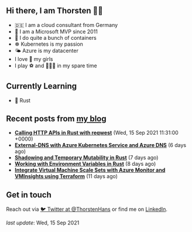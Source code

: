 ## Hi there, I am Thorsten 👋🏼

- 🇩🇪 I am a cloud consultant from Germany
- 🔷 I am a Microsoft MVP since 2011
- 🐳 I do quite a bunch of containers
- ☸️ Kubernetes is my passion
- 🌤 Azure is my datacenter
- I love 💞 my girls
- I play ⚽️ and 🏃🏻‍♂️ in my spare time

## Currently Learning

- 🦀 Rust

## Recent posts from [my blog](https://thorsten-hans.com)

- **[Calling HTTP APIs in Rust with reqwest](https://thorsten-hans.com/calling-http-apis-in-rust-with-reqwest/)** (Wed, 15 Sep 2021 11:31:00 +0000)
- **[External-DNS with Azure Kubernetes Service and Azure DNS](https://thorsten-hans.com/external-dns-azure-kubernetes-service-azure-dns/)** (6 days ago)
- **[Shadowing and Temporary Mutability in Rust](https://thorsten-hans.com/shadowing-temporary-mutability-rust/)** (7 days ago)
- **[Working with Environment Variables in Rust](https://thorsten-hans.com/working-with-environment-variables-in-rust/)** (8 days ago)
- **[Integrate Virtual Machine Scale Sets with Azure Monitor and VMInsights using Terraform](https://thorsten-hans.com/integrate-virtual-machine-scale-sets-azure-monitor-vminsights-terraform/)** (11 days ago)


## Get in touch

Reach out via [🐦 Twitter at @ThorstenHans](https://twitter.com/ThorstenHans) or find me on [LinkedIn](https://linkedin.com/in/ThorstenHans).

_last update_: Wed, 15 Sep 2021
